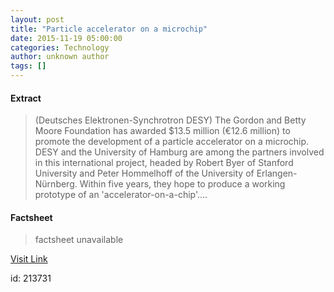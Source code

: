 ```yaml
---
layout: post
title: "Particle accelerator on a microchip"
date: 2015-11-19 05:00:00
categories: Technology
author: unknown author
tags: []
---
```



#### Extract
>(Deutsches Elektronen-Synchrotron DESY) The Gordon and Betty Moore Foundation has awarded $13.5 million (&euro;12.6 million) to promote the development of a particle accelerator on a microchip. DESY and the University of Hamburg are among the partners involved in this international project, headed by Robert Byer of Stanford University and Peter Hommelhoff of the University of Erlangen-Nürnberg. Within five years, they hope to produce a working prototype of an 'accelerator-on-a-chip'....

#### Factsheet
>factsheet unavailable

[Visit Link](http://www.eurekalert.org/pub_releases/2015-11/ded-pao111915.php)

id:  213731


